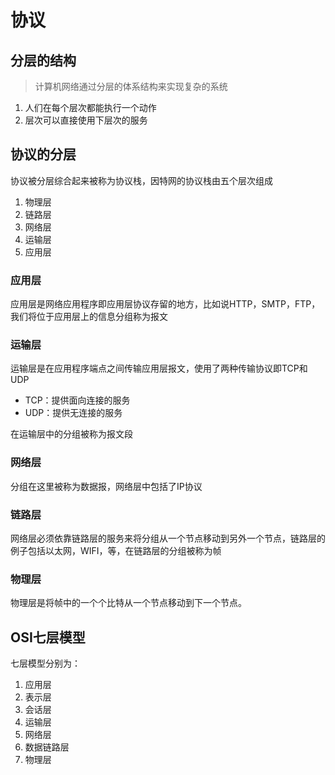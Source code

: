 # 协议

## 分层的结构

>  计算机网络通过分层的体系结构来实现复杂的系统

1. 人们在每个层次都能执行一个动作
2. 层次可以直接使用下层次的服务

## 协议的分层

协议被分层综合起来被称为协议栈，因特网的协议栈由五个层次组成

1. 物理层
2. 链路层
3. 网络层
4. 运输层
5. 应用层

### 应用层

应用层是网络应用程序即应用层协议存留的地方，比如说HTTP，SMTP，FTP，我们将位于应用层上的信息分组称为报文

### 运输层

运输层是在应用程序端点之间传输应用层报文，使用了两种传输协议即TCP和UDP

- TCP：提供面向连接的服务
- UDP：提供无连接的服务

在运输层中的分组被称为报文段

### 网络层

分组在这里被称为数据报，网络层中包括了IP协议

### 链路层

网络层必须依靠链路层的服务来将分组从一个节点移动到另外一个节点，链路层的例子包括以太网，WIFI，等，在链路层的分组被称为帧

### 物理层

物理层是将帧中的一个个比特从一个节点移动到下一个节点。

## OSI七层模型

七层模型分别为：

1. 应用层
2. 表示层
3. 会话层
4. 运输层
5. 网络层
6. 数据链路层
7. 物理层